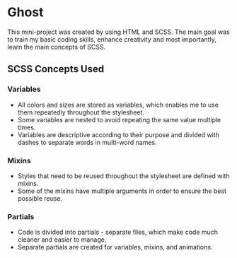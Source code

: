 # Ghost

This mini-project was created by using HTML and SCSS. The main goal was to train my basic coding skills, enhance creativity and most importantly, learn the main concepts of SCSS.

## SCSS Concepts Used

### Variables

- All colors and sizes are stored as variables, which enables me to use them repeatedly throughout the stylesheet.
- Some variables are nested to avoid repeating the same value multiple times.
- Variables are descriptive according to their purpose and divided with dashes to separate words in multi-word names.

### Mixins

- Styles that need to be reused throughout the stylesheet are defined with mixins.
- Some of the mixins have multiple arguments in order to ensure the best possible reuse.

### Partials

- Code is divided into partials - separate files, which make code much cleaner and easier to manage.
- Separate partials are created for variables, mixins, and animations.

